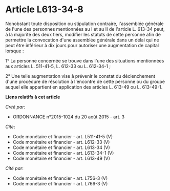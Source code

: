 # Article L613-34-8

Nonobstant toute disposition ou stipulation contraire, l'assemblée générale de l'une des personnes mentionnées au I et au II
de l'article L. 613-34 peut, à la majorité des deux tiers, modifier les statuts de cette personne afin de permettre la
convocation d'une assemblée générale dans un délai qui ne peut être inférieur à dix jours pour autoriser une augmentation de
capital lorsque :

1° La personne concernée se trouve dans l'une des situations mentionnées aux articles L. 511-41-5, L. 612-33 ou L. 612-34-1 ;

2° Une telle augmentation vise à prévenir le constat du déclenchement d'une procédure de résolution à l'encontre de cette
personne ou du groupe auquel elle appartient en application des articles L. 613-49 ou L. 613-49-1.

**Liens relatifs à cet article**

_Créé par_:

  - ORDONNANCE n°2015-1024 du 20 août 2015 - art. 3

_Cite_:

  - Code monétaire et financier - art. L511-41-5 (V)
  - Code monétaire et financier - art. L612-33 (V)
  - Code monétaire et financier - art. L613-34 (V)
  - Code monétaire et financier - art. L613-34-1 (V)
  - Code monétaire et financier - art. L613-49 (V)

_Cité par_:

  - Code monétaire et financier - art. L756-3 (V)
  - Code monétaire et financier - art. L766-3 (V)
